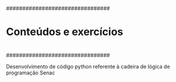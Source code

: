 ################################
#                              #                               
#    Conteúdos e exercícios    #
#                              #
################################                                                                              

Desenvolvimento de código python referente à cadeira de lógica de programação Senac
